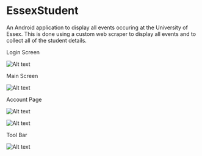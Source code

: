 # EssexStudent
An Android application to display all events occuring at the University of Essex. This is done using a custom web scraper to display all events and to collect all of the student details. 

Login Screen

![Alt text](/images/LoginScreen.jpg?raw=true "Optional Title")

Main Screen

![Alt text](/images/MainScreen.jpg?raw=true "Optional Title")

Account Page

![Alt text](/images/AccountPage1.jpg?raw=true "Optional Title")

![Alt text](/images/AccountPage2.jpg?raw=true "Optional Title")

Tool Bar

![Alt text](/images/ToolBar.jpg?raw=true "Optional Title")
